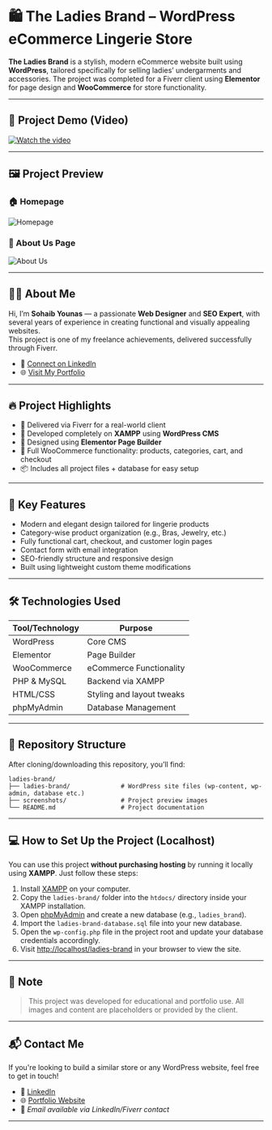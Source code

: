 
# 🛍️ The Ladies Brand – WordPress eCommerce Lingerie Store

**The Ladies Brand** is a stylish, modern eCommerce website built using **WordPress**, tailored specifically for selling ladies’ undergarments and accessories. The project was completed for a Fiverr client using **Elementor** for page design and **WooCommerce** for store functionality.

---
## 🎥 Project Demo (Video)

[![Watch the video](https://github.com/Sohaibyounas076/Ladies-Brand-WooCommerce-Store/blob/main/video%20preview.png)](https://www.loom.com/share/bb633111f7c64894ab084a62dff82ed1?sid=18578fb1-bb23-4587-9b5c-94126d8671fc)

---

## 🖼️ Project Preview

### 🏠 Homepage  
![Homepage](https://github.com/Sohaibyounas076/Ladies-Brand-WooCommerce-Store/blob/main/Ladies%20Brand%20Website%20Home%20page%20%20SS.png)

### 📄 About Us Page  
![About Us](https://github.com/Sohaibyounas076/Ladies-Brand-WooCommerce-Store/blob/main/Ladies%20Brand%20Website%20About%20%20SS.png)

---


## 🧑‍💻 About Me

Hi, I’m **Sohaib Younas** — a passionate **Web Designer** and **SEO Expert**, with several years of experience in creating functional and visually appealing websites.  
This project is one of my freelance achievements, delivered successfully through Fiverr.

- 🔗 [Connect on LinkedIn](https://linkedin.com/in/sohaibyounas076)  
- 🌐 [Visit My Portfolio](https://sohaibyounas076.github.io/portfolio/)

---

## 🔥 Project Highlights

- 💼 Delivered via Fiverr for a real-world client
- 🔧 Developed completely on **XAMPP** using **WordPress CMS**
- 🎨 Designed using **Elementor Page Builder**
- 🛒 Full WooCommerce functionality: products, categories, cart, and checkout
- 📦 Includes all project files + database for easy setup

---

## 🌟 Key Features

- Modern and elegant design tailored for lingerie products
- Category-wise product organization (e.g., Bras, Jewelry, etc.)
- Fully functional cart, checkout, and customer login pages
- Contact form with email integration
- SEO-friendly structure and responsive design
- Built using lightweight custom theme modifications

---

## 🛠️ Technologies Used

| Tool/Technology  | Purpose |
|------------------|---------|
| WordPress        | Core CMS |
| Elementor        | Page Builder |
| WooCommerce      | eCommerce Functionality |
| PHP & MySQL      | Backend via XAMPP |
| HTML/CSS         | Styling and layout tweaks |
| phpMyAdmin       | Database Management |

---


## 📁 Repository Structure

After cloning/downloading this repository, you’ll find:

```
ladies-brand/
├── ladies-brand/              # WordPress site files (wp-content, wp-admin, database etc.)
├── screenshots/               # Project preview images
└── README.md                  # Project documentation
```

---

## 💻 How to Set Up the Project (Localhost)

You can use this project **without purchasing hosting** by running it locally using **XAMPP**. Just follow these steps:

1. Install [XAMPP](https://www.apachefriends.org/index.html) on your computer.
2. Copy the `ladies-brand/` folder into the `htdocs/` directory inside your XAMPP installation.
3. Open [phpMyAdmin](http://localhost/phpmyadmin) and create a new database (e.g., `ladies_brand`).
4. Import the `ladies-brand-database.sql` file into your new database.
5. Open the `wp-config.php` file in the project root and update your database credentials accordingly.
6. Visit [http://localhost/ladies-brand](http://localhost/ladies-brand) in your browser to view the site.

---

## 📎 Note

> This project was developed for educational and portfolio use. All images and content are placeholders or provided by the client.

---

## 📬 Contact Me

If you're looking to build a similar store or any WordPress website, feel free to get in touch!

- 🔗 [LinkedIn](https://linkedin.com/in/sohaibyounas076)  
- 🌐 [Portfolio Website](https://sohaibyounas076.github.io/portfolio/)  
- 📧 *Email available via LinkedIn/Fiverr contact*

---
